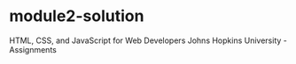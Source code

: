 # module2-solution
HTML, CSS, and JavaScript for Web Developers Johns Hopkins University - Assignments 
